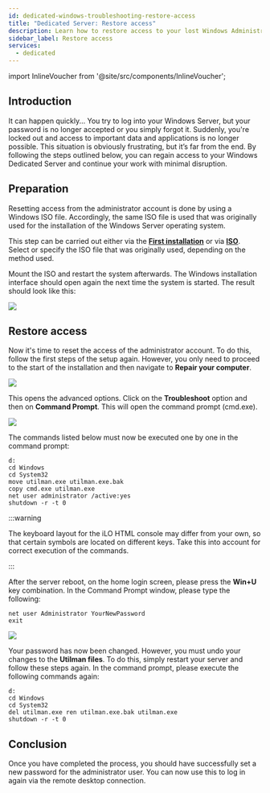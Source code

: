 ```yaml
---
id: dedicated-windows-troubleshooting-restore-access
title: "Dedicated Server: Restore access"
description: Learn how to restore access to your lost Windows Administrator account on a dedicated server from ZAP-Hosting  
sidebar_label: Restore access
services:
  - dedicated
---
```


import InlineVoucher from '@site/src/components/InlineVoucher';

## Introduction

It can happen quickly... You try to log into your Windows Server, but your password is no longer accepted or you simply forgot it. Suddenly, you're locked out and access to important data and applications is no longer possible. This situation is obviously frustrating, but it’s far from the end. By following the steps outlined below, you can regain access to your Windows Dedicated Server and continue your work with minimal disruption.

<InlineVoucher />

## Preparation
Resetting access from the administrator account is done by using a Windows ISO file. Accordingly, the same ISO file is used that was originally used for the installation of the Windows Server operating system. 

This step can be carried out either via the [**First installation**](dedicated-setup.md) or via **[ISO](dedicated-iso.md)**. Select or specify the ISO file that was originally used, depending on the method used.

Mount the ISO and restart the system afterwards. The Windows installation interface should open again the next time the system is started. The result should look like this:

![](https://screensaver01.zap-hosting.com/index.php/s/XGKfQrwdcmcabY6/preview)



## Restore access

Now it's time to reset the access of the administrator account. To do this, follow the first steps of the setup again. However, you only need to proceed to the start of the installation and then navigate to **Repair your computer**.

![](https://screensaver01.zap-hosting.com/index.php/s/qwPgHyqNaQdsqzm/preview)



This opens the advanced options. Click on the **Troubleshoot** option and then on **Command Prompt**. This will open the command prompt (cmd.exe).

![](https://screensaver01.zap-hosting.com/index.php/s/BEan26iNkmzECJ3/download)

The commands listed below must now be executed one by one in the command prompt:

```
d:
cd Windows
cd System32
move utilman.exe utilman.exe.bak
copy cmd.exe utilman.exe
net user administrator /active:yes
shutdown -r -t 0
```
:::warning

The keyboard layout for the iLO HTML console may differ from your own, so that certain symbols are located on different keys. Take this into account for correct execution of the commands. 

:::

After the server reboot, on the home login screen, please press the **Win+U** key combination. In the Command Prompt window, please type the following:

```
net user Administrator YourNewPassword
exit
```

![](https://screensaver01.zap-hosting.com/index.php/s/TiKJZPdg2kj5LG3/download)

Your password has now been changed. However, you must undo your changes to the **Utilman files**. To do this, simply restart your server and follow these steps again. In the command prompt, please execute the following commands again:

```
d:
cd Windows
cd System32
del utilman.exe ren utilman.exe.bak utilman.exe
shutdown -r -t 0
```





## Conclusion

Once you have completed the process, you should have successfully set a new password for the administrator user. You can now use this to log in again via the remote desktop connection. 

<InlineVoucher />
